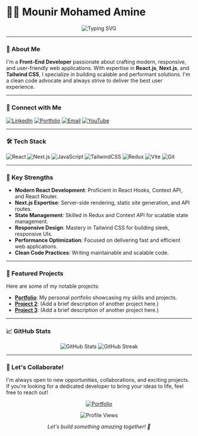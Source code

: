 # 👨‍💻 Mounir Mohamed Amine

<p align="center">
  <img src="https://readme-typing-svg.herokuapp.com?font=Fira+Code&duration=3000&pause=1000&color=2E9BF7&center=true&vCenter=true&width=435&lines=Front+End+Developer;React+%2B+Next.js+Specialist;Clean+Code+Enthusiast;Tailwind+CSS+Wizard" alt="Typing SVG" />
</p>

---

### 👋 About Me
I'm a **Front-End Developer** passionate about crafting modern, responsive, and user-friendly web applications. With expertise in **React.js**, **Next.js**, and **Tailwind CSS**, I specialize in building scalable and performant solutions. I'm a clean code advocate and always strive to deliver the best user experience.

---

### 🔗 Connect with Me
[![LinkedIn](https://img.shields.io/badge/LinkedIn-%230077B5.svg?logo=linkedin&logoColor=white)](https://www.linkedin.com/in/mohamed-amine-mounir-6a125732b/)
[![Portfolio](https://img.shields.io/badge/Portfolio-%23000000.svg?style=for-the-badge&logo=vercel&logoColor=white)](https://aminedev.vercel.app/)
[![Email](https://img.shields.io/badge/Email-D14836?style=for-the-badge&logo=gmail&logoColor=white)](mailto:mohamedaminemounirdev@gmail.com)
[![YouTube](https://img.shields.io/badge/YouTube-%23FF0000.svg?style=for-the-badge&logo=youtube&logoColor=white)](https://www.youtube.com/@amine__Tech..)

---

### 🛠️ Tech Stack
![React](https://img.shields.io/badge/React-20232A?style=for-the-badge&logo=react&logoColor=61DAFB)
![Next.js](https://img.shields.io/badge/Next.js-000000?style=for-the-badge&logo=next.js&logoColor=white)
![JavaScript](https://img.shields.io/badge/JavaScript-F7DF1E?style=for-the-badge&logo=javascript&logoColor=black)
![TailwindCSS](https://img.shields.io/badge/Tailwind_CSS-38B2AC?style=for-the-badge&logo=tailwind-css&logoColor=white)
![Redux](https://img.shields.io/badge/Redux-764ABC?style=for-the-badge&logo=redux&logoColor=white)
![Vite](https://img.shields.io/badge/Vite-646CFF?style=for-the-badge&logo=vite&logoColor=white)
![Git](https://img.shields.io/badge/Git-F05032?style=for-the-badge&logo=git&logoColor=white)

---

### 💪 Key Strengths
- **Modern React Development**: Proficient in React Hooks, Context API, and React Router.
- **Next.js Expertise**: Server-side rendering, static site generation, and API routes.
- **State Management**: Skilled in Redux and Context API for scalable state management.
- **Responsive Design**: Mastery in Tailwind CSS for building sleek, responsive UIs.
- **Performance Optimization**: Focused on delivering fast and efficient web applications.
- **Clean Code Practices**: Writing maintainable and scalable code.

---

### 🚀 Featured Projects
Here are some of my notable projects:
- **[Portfolio](https://aminedev.vercel.app/)**: My personal portfolio showcasing my skills and projects.
- **[Project 2]()**: (Add a brief description of another project here.)
- **[Project 3]()**: (Add a brief description of another project here.)

---

### 📈 GitHub Stats
<p align="center">
  <img src="https://github-readme-stats.vercel.app/api?username=Mohamed-amine-Mr&show_icons=true&theme=tokyonight" alt="GitHub Stats" />
  <img src="https://github-readme-streak-stats.herokuapp.com/?user=Mohamed-amine-Mr&theme=tokyonight" alt="GitHub Streak" />
</p>

---

### 🌟 Let's Collaborate!
I'm always open to new opportunities, collaborations, and exciting projects. If you're looking for a dedicated developer to bring your ideas to life, feel free to reach out!

<p align="center">
  <a href="https://aminedev.vercel.app/">
    <img src="https://img.shields.io/badge/Visit%20My%20Portfolio-%23000000.svg?style=for-the-badge&logo=vercel&logoColor=white" alt="Portfolio" />
  </a>
</p>

<p align="center">
  <img src="https://komarev.com/ghpvc/?username=Mohamed-amine-Mr&color=blue&style=flat" alt="Profile Views" />
</p>

<p align="center">
  <i>Let's build something amazing together! 🚀</i>
</p>
